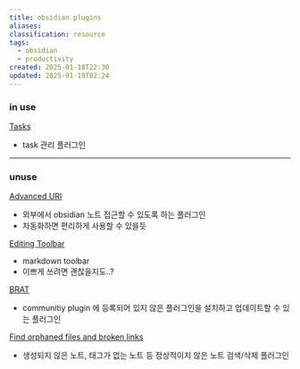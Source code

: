 ```yaml
---
title: obsidian plugins
aliases: 
classification: resource
tags:
  - obsidian
  - productivity
created: 2025-01-18T22:30
updated: 2025-01-19T02:24
---
```


### in use

[Tasks](obsidian://show-plugin?id=obsidian-tasks-plugin)
- task 관리 플러그인

---

### unuse

[Advanced URI](obsidian://show-plugin?id=obsidian-advanced-uri)
- 외부에서 obsidian 노트 접근할 수 있도록 하는 플러그인
- 자동화하면 편리하게 사용할 수 있을듯

[Editing Toolbar](obsidian://show-plugin?id=editing-toolbar)
- markdown toolbar
- 이쁘게 쓰려면 괜찮을지도..?

[BRAT](obsidian://show-plugin?id=obsidian42-brat)
- communitiy plugin 에 등록되어 있지 않은 플러그인을 설치하고 업데이트할 수 있는 플러그인

[Find orphaned files and broken links](obsidian://show-plugin?id=find-unlinked-files)
- 생성되지 않은 노트, 태그가 없는 노트 등 정상적이지 않은 노트 검색/삭제 플러그인
